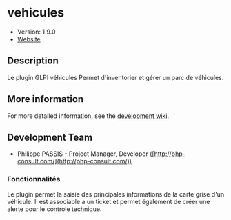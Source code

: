# vehicules

* Version: 1.9.0
* [Website](http://www.s2il.fr/)


## Description

Le plugin GLPI véhicules Permet d'inventorier et gérer un parc de véhicules.

## More information

For more detailed information, see the [development wiki](https://github.com/S2iL/vehicules/wiki).

## Development Team

* Philippe PASSIS - Project Manager, Developer ([http://php-consult.com/](http://php-consult.com/))

### Fonctionnalités

Le plugin permet la saisie des principales informations de la carte grise d'un véhicule.
Il est associable a un ticket et permet également de créer une alerte pour le controle technique.
